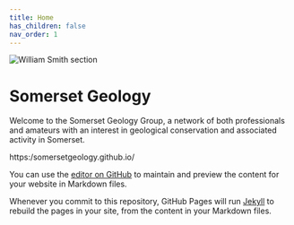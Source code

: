 ```yaml
---
title: Home
has_children: false
nav_order: 1
---
```

![William Smith section](//somersetgeology.github.io/assets/images/TauntonStallbridge.png)
# Somerset Geology

Welcome to the Somerset Geology Group, a network of both professionals and amateurs with an interest in geological conservation and associated activity in Somerset. 

https:/somersetgeology.github.io/

You can use the [editor on GitHub](https://github.com/pmarsceill/test-jtd/edit/master/README.md) to maintain and preview the content for your website in Markdown files.

Whenever you commit to this repository, GitHub Pages will run [Jekyll](https://jekyllrb.com/) to rebuild the pages in your site, from the content in your Markdown files.
